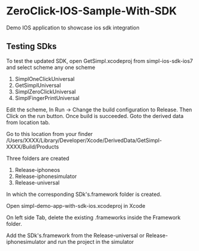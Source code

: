 # ZeroClick-IOS-Sample-With-SDK

Demo IOS application to showcase ios sdk integration

## Testing SDks

To test the updated SDK, open  GetSimpl.xcodeproj from simpl-ios-sdk-ios7 and select scheme any one scheme

1. SimplOneClickUniversal
2. GetSimplUniversal
3. SimplZeroClickUniversal
4. SimplFingerPrintUniversal

Edit the scheme, In Run -> Change the build configuration to Release. Then Click on the run button. Once build is succeeded. Goto the derived data from location tab.

Go to this location from your finder
/Users/XXXX/Library/Developer/Xcode/DerivedData/GetSimpl-XXXX/Build/Products

Three folders are created
1. Release-iphoneos
2. Release-iphonesimulator
3. Release-universal

In which the corresponding SDk's.framework folder is created.

Open simpl-demo-app-with-sdk-ios.xcodeproj in Xcode

On left side Tab, delete the existing .frameworks inside the Framework folder.

Add the SDk's.framework from the Release-universal or Release-iphonesimulator and run the project in the simulator